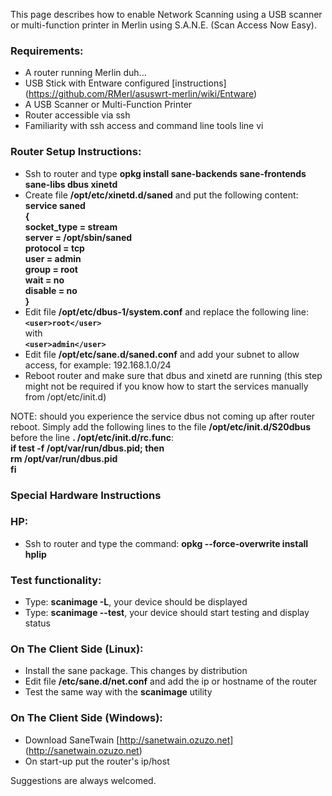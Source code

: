 This page describes how to enable Network Scanning using a USB scanner or multi-function printer in Merlin using S.A.N.E. (Scan Access Now Easy).

### Requirements:
* A router running Merlin duh...
* USB Stick with Entware configured [instructions] (https://github.com/RMerl/asuswrt-merlin/wiki/Entware)
* A USB Scanner or Multi-Function Printer
* Router accessible via ssh
* Familiarity with ssh access and command line tools line vi

### Router Setup Instructions:
* Ssh to router and type **opkg install sane-backends sane-frontends sane-libs
 dbus xinetd**
* Create file **/opt/etc/xinetd.d/saned** and put the following content:  
**service saned**  
**{**  
**socket_type = stream**  
**server = /opt/sbin/saned**  
**protocol = tcp**  
**user = admin**  
**group = root**  
**wait = no**  
**disable = no**  
**}**  
* Edit file **/opt/etc/dbus-1/system.conf** and replace the following line:  
**`<user>root</user>`**  
with  
**`<user>admin</user>`**  
* Edit file **/opt/etc/sane.d/saned.conf** and add your subnet to allow access, for example: 192.168.1.0/24  
* Reboot router and make sure that dbus and xinetd are running (this step might not be required if you know how to start the services manually from /opt/etc/init.d)

NOTE: should you experience the service dbus not coming up after router reboot. Simply add the following lines to the file **/opt/etc/init.d/S20dbus** before the line **. /opt/etc/init.d/rc.func**:  
**if test -f /opt/var/run/dbus.pid; then**  
        **rm /opt/var/run/dbus.pid**  
**fi**

### Special Hardware Instructions
### HP:
* Ssh to router and type the command: **opkg --force-overwrite install hplip**

### Test functionality:
* Type: **scanimage -L**, your device should be displayed
* Type: **scanimage --test**, your device should start testing and display status

### On The Client Side (Linux):
* Install the sane package. This changes by distribution
* Edit file **/etc/sane.d/net.conf** and add the ip or hostname of the router
* Test the same way with the **scanimage** utility

### On The Client Side (Windows):
* Download SaneTwain [http://sanetwain.ozuzo.net] (http://sanetwain.ozuzo.net)
* On start-up put the router's ip/host

Suggestions are always welcomed.
 